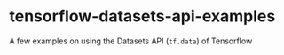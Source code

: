 # tensorflow-datasets-api-examples

A few examples on using the Datasets API (`tf.data`) of Tensorflow

